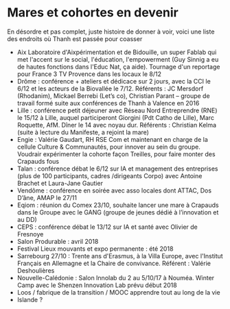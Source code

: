 # Mares et cohortes en devenir

En désordre et pas complet, juste histoire de donner à voir, voici une liste des endroits où Thanh est passée pour coasser

- Aix Laboratoire d'Aixpérimentation et de Bidouille, un super Fablab qui met l'accent sur le social, l'éducation, l'empowerment (Guy Sinnig a eu de hautes fonctions dans l'Educ Nat, ça aide). Tournage d'un reportage pour France 3 TV Provence dans les locaux le 8/12
- Drôme : conférence + ateliers et dédicace sur 2 jours, avec la CCI le 6/12 et les acteurs de la Biovallée le 7/12. Référents : JC Mersdorf (Rhodanim), Mickael Berrebi (Let’s co), Christian Parant – groupe de travail formé suite aux conférences de Thanh à Valence en 2016
- Lille : conférence petit déjeuner avec Réseau Nord Entreprendre (RNE) le 15/12 à Lille, auquel participeront Giorgini (Pdt Catho de Lille), Marc Roquette, AfM. Dîner le 14 avec noyau dur. Référents : Christian Kelma (suite à lecture du Manifeste, a rejoint la mare)
- Engie : Valérie Gaudart, RH RSE Com et maintenant en charge de la cellule Culture & Communautés, pour innover au sein du groupe. Voudrair expérimenter la cohorte façon Treilles, pour faire monter des Crapauds fous
- Talan : conférence débat le 6/12 sur IA et management des entreprises (plus de 100 participants, cadres /dirigeants Corpo) avec Antoine Brachet et Laura-Jane Gautier
- Vendôme : conférence en soirée avec asso locales dont ATTAC, Dos D’âne, AMAP le 27/11
- Eqiom : réunion du Comex 23/10, souhaite lancer une mare à Crapauds dans le Groupe avec le GANG (groupe de jeunes dédié à l’innovation et au DD)
- CEPS : conférence débat le 13/12 sur IA et santé avec Olivier de Fresnoye
- Salon Produrable : avril 2018
- Festival Lieux mouvants et expo permanente : été 2018
- Sarrebourg 27/10 : Trente ans d'Erasmus, à la Villa Europe, avec l'Institut Français en Allemagne et la Chaire de convivance. Référent : Valérie Deshoulières
- Nouvelle-Calédonie : Salon Innolab du 2 au 5/10/17 à Nouméa. Winter Camp avec le Shenzen Innovation Lab prévu début 2018
- Loos / fabrique de la transition / MOOC apprendre tout au long de la vie
- Islande ?
